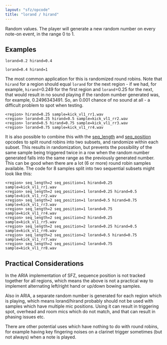 ```yaml
---
layout: "sfz/opcode"
title: "lorand / hirand"
---
```

Random values. The player will generate a new random number on every note-on event,
in the range 0 to 1.

## Examples

```
lorand=0.2 hirand=0.4

lorand=0.4 hirand=1
```

The most common application for this is randomized round robins. Note that
`hirand` for a region should equal `lorand` for the next region - if we had, for
example, `hirand`=0.249 for the first region and `lorand`=0.25 for the next,
that would result in no sound playing if the random number generated was, for
example, 0.2496343491. So, an 0.001 chance of no sound at all - a difficult
problem to spot when testing.

```
<region> hirand=0.25 sample=kick_vl1_rr1.wav
<region> lorand=0.25 hirand=0.5 sample=kick_vl1_rr2.wav
<region> lorand=0.5 hirand=0.75 sample=kick_vl1_rr3.wav
<region> lorand=0.75 sample=kick_vl1_rr4.wav
```

It is also possible to combine this with the [seq_length] and [seq_position]
opcodes to split round robins into two subsets, and randomize within each subset.
This results in randomization, but prevents the possibility of the same sample
being triggered twice in a row when the random number generated falls into the
same range as the previously generated number. This can be good when there are
a lot (6 or more) round robin samples available. The code for 8 samples split
into two sequential subsets might look like this:

```
<region> seq_length=2 seq_position=1 hirand=0.25 sample=kick_vl1_rr1.wav
<region> seq_length=2 seq_position=1 lorand=0.25 hirand=0.5 sample=kick_vl1_rr2.wav
<region> seq_length=2 seq_position=1 lorand=0.5 hirand=0.75 sample=kick_vl1_rr3.wav
<region> seq_length=2 seq_position=1 lorand=0.75 sample=kick_vl1_rr4.wav
<region> seq_length=2 seq_position=2 hirand=0.25 sample=kick_vl1_rr5.wav
<region> seq_length=2 seq_position=2 lorand=0.25 hirand=0.5 sample=kick_vl1_rr6.wav
<region> seq_length=2 seq_position=2 lorand=0.5 hirand=0.75 sample=kick_vl1_rr7.wav
<region> seq_length=2 seq_position=2 lorand=0.75 sample=kick_vl1_rr8.wav
```

[seq_length]:   seq_length
[seq_position]: seq_position

## Practical Considerations

In the ARIA implementation of SFZ, sequence position is not tracked together for
all regions, which means the above is not a practical way to implement alternating
left/right hand or up/down bowing samples.

Also in ARIA, a separate random number is generated for each region which is playing,
which means lorand/hirand probably should not be used with samples which have
multiple mic positions. Using it can result in triggering spot, overhead and room
mics which do not match, and that can result in phasing issues etc.

There are other potential uses which have nothing to do with round robins, for
example having key fingering noises on a clarinet trigger sometimes
(but not always) when a note is played.
